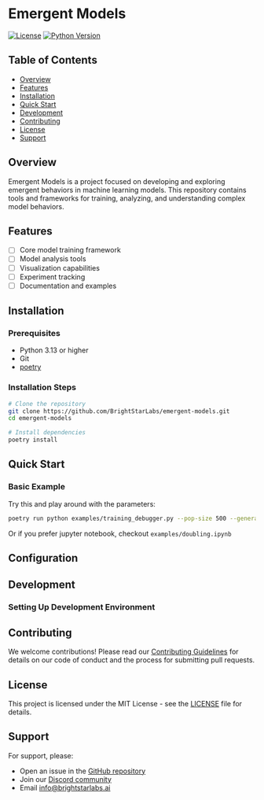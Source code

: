 # Emergent Models

[![License](https://img.shields.io/badge/license-MIT-green.svg)](LICENSE)
[![Python Version](https://img.shields.io/badge/python-3.13%2B-blue.svg)](https://www.python.org/downloads/)

## Table of Contents
- [Overview](#overview)
- [Features](#features)
- [Installation](#installation)
- [Quick Start](#quick-start)
- [Development](#development)
- [Contributing](#contributing)
- [License](#license)
- [Support](#support)

## Overview

Emergent Models is a project focused on developing and exploring emergent behaviors in machine learning models. This repository contains tools and frameworks for training, analyzing, and understanding complex model behaviors.

## Features

- [ ] Core model training framework
- [ ] Model analysis tools
- [ ] Visualization capabilities
- [ ] Experiment tracking
- [ ] Documentation and examples

## Installation

### Prerequisites
- Python 3.13 or higher
- Git
- [poetry](https://python-poetry.org/)

### Installation Steps

```bash
# Clone the repository
git clone https://github.com/BrightStarLabs/emergent-models.git
cd emergent-models

# Install dependencies
poetry install
```

## Quick Start

### Basic Example

Try this and play around with the parameters:
```bash
poetry run python examples/training_debugger.py --pop-size 500 --generations 300 --batch-size 30 --elite-fraction 0.1
```

Or if you prefer jupyter notebook, checkout `examples/doubling.ipynb`


## Configuration

## Development

### Setting Up Development Environment

## Contributing

We welcome contributions! Please read our [Contributing Guidelines](CONTRIBUTING.md) for details on our code of conduct and the process for submitting pull requests.

## License

This project is licensed under the MIT License - see the [LICENSE](LICENSE) file for details.

## Support

For support, please:

- Open an issue in the [GitHub repository](https://github.com/BrightStarLabs/emergent-models/issues)
- Join our [Discord community](#discord-link)
- Email info@brightstarlabs.ai
